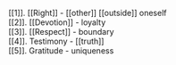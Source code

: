 [[1]]. [[Right]] - [[other]] [[outside]] oneself  
[[2]]. [[Devotion]] - loyalty  
[[3]]. [[Respect]] - boundary  
[[4]]. Testimony - [[truth]]  
[[5]]. Gratitude - uniqueness